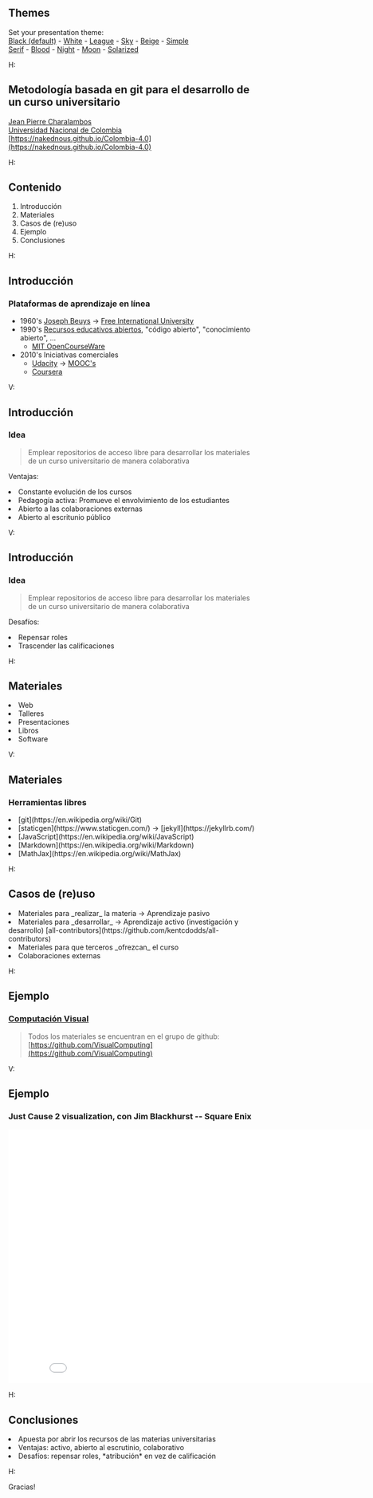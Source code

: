 <section id="themes">
	<h2>Themes</h2>
		<p>
			Set your presentation theme: <br>
			<!-- Hacks to swap themes after the page has loaded. Not flexible and only intended for the reveal.js demo deck. -->
                        <a href="#" onclick="document.getElementById('theme').setAttribute('href','css/theme/black.css'); return false;">Black (default)</a> -
			<a href="#" onclick="document.getElementById('theme').setAttribute('href','css/theme/white.css'); return false;">White</a> -
			<a href="#" onclick="document.getElementById('theme').setAttribute('href','css/theme/league.css'); return false;">League</a> -
			<a href="#" onclick="document.getElementById('theme').setAttribute('href','css/theme/sky.css'); return false;">Sky</a> -
			<a href="#" onclick="document.getElementById('theme').setAttribute('href','css/theme/beige.css'); return false;">Beige</a> -
			<a href="#" onclick="document.getElementById('theme').setAttribute('href','css/theme/simple.css'); return false;">Simple</a> <br>
			<a href="#" onclick="document.getElementById('theme').setAttribute('href','css/theme/serif.css'); return false;">Serif</a> -
			<a href="#" onclick="document.getElementById('theme').setAttribute('href','css/theme/blood.css'); return false;">Blood</a> -
			<a href="#" onclick="document.getElementById('theme').setAttribute('href','css/theme/night.css'); return false;">Night</a> -
			<a href="#" onclick="document.getElementById('theme').setAttribute('href','css/theme/moon.css'); return false;">Moon</a> -
			<a href="#" onclick="document.getElementById('theme').setAttribute('href','css/theme/solarized.css'); return false;">Solarized</a>
		</p>
</section>

H:

## Metodología basada en git para el desarrollo de un curso universitario

[Jean Pierre Charalambos](https://github.com/nakednous)<br/>
[Universidad Nacional de Colombia](https://ingenieria.bogota.unal.edu.co/dependencias/departamentos/departamento-de-ingenieria-de-sistemas-e-industrial.html)<br/>
[https://nakednous.github.io/Colombia-4.0](https://nakednous.github.io/Colombia-4.0)

H:

## Contenido

1. Introducción
2. Materiales
3. Casos de (re)uso
4. Ejemplo
5. Conclusiones

H:

## Introducción
### Plataformas de aprendizaje en línea

* 1960's [Joseph Beuys](https://en.wikipedia.org/wiki/Joseph_Beuys) -> [Free International University](https://en.wikipedia.org/wiki/Free_International_University)
* 1990's [Recursos educativos abiertos](https://en.wikipedia.org/wiki/Open_educational_resources), "código abierto", "conocimiento abierto", ...
    * [MIT OpenCourseWare](https://en.wikipedia.org/wiki/MIT_OpenCourseWare)
* 2010's Iniciativas comerciales
    * [Udacity](https://en.wikipedia.org/wiki/Udacity) -> [MOOC's](https://en.wikipedia.org/wiki/Massive_open_online_course)
    * [Coursera](https://en.wikipedia.org/wiki/Coursera)

V:

## Introducción
### Idea

> Emplear repositorios de acceso libre para desarrollar los materiales de un curso universitario de manera colaborativa

Ventajas:

<li class="fragment"> Constante evolución de los cursos
<li class="fragment"> Pedagogía activa: Promueve el envolvimiento de los estudiantes
<li class="fragment"> Abierto a las colaboraciones externas
<li class="fragment"> Abierto al escritunio público

V:

## Introducción
### Idea

> Emplear repositorios de acceso libre para desarrollar los materiales de un curso universitario de manera colaborativa

Desafíos:

<li class="fragment"> Repensar roles
<li class="fragment"> Trascender las calificaciones

H:

## Materiales

<li class="fragment"> Web
<li class="fragment"> Talleres
<li class="fragment"> Presentaciones
<li class="fragment"> Libros
<li class="fragment"> Software

V:

## Materiales
### Herramientas libres

<li class="fragment"> [git](https://en.wikipedia.org/wiki/Git)
<li class="fragment"> [staticgen](https://www.staticgen.com/) -> [jekyll](https://jekyllrb.com/)
<li class="fragment"> [JavaScript](https://en.wikipedia.org/wiki/JavaScript)
<li class="fragment"> [Markdown](https://en.wikipedia.org/wiki/Markdown)
<li class="fragment"> [MathJax](https://en.wikipedia.org/wiki/MathJax)

H:

## Casos de (re)uso

<li class="fragment"> Materiales para _realizar_ la materia -> Aprendizaje pasivo
<li class="fragment"> Materiales para _desarrollar_ -> Aprendizaje activo (investigación y desarrollo) [all-contributors](https://github.com/kentcdodds/all-contributors)
<li class="fragment"> Materiales para que terceros _ofrezcan_ el curso
<li class="fragment"> Colaboraciones externas

H:

## Ejemplo
### [Computación Visual](https://visualcomputing.github.io/)

> Todos los materiales se encuentran en el grupo de github: [https://github.com/VisualComputing](https://github.com/VisualComputing)

V:

## Ejemplo
### Just Cause 2 visualization, con Jim Blackhurst -- Square Enix

<iframe width="854" height="510" src="//www.youtube.com/embed/hEoxaGkNcrg" frameborder="0" allowfullscreen></iframe>

H:

## Conclusiones

<li class="fragment"> Apuesta por abrir los recursos de las materias universitarias
<li class="fragment"> Ventajas: activo, abierto al escrutinio, colaborativo
<li class="fragment"> Desafíos: repensar roles, *atribución* en vez de calificación

H:

Gracias!
